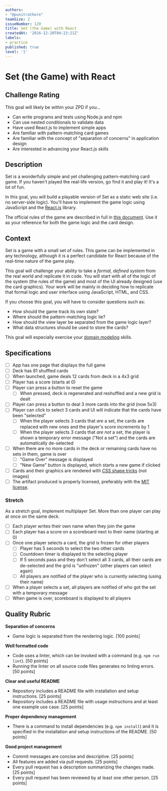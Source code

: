 ```yaml
---
authors:
- "@punitrathore"
teamSize: 2
issueNumber: 120
title: Set (the Game) with React
createdAt: '2016-12-20T04:23:21Z'
labels:
- practice
published: true
level: '1'
---
```


# Set (the Game) with React

## Challenge Rating

This goal will likely be within your ZPD if you...

- Can write programs and tests using Node.js and npm
- Can use nested conditionals to validate data
- Have used React.js to implement simple apps
- Are familiar with pattern-matching card games
- Are familiar with the concept of "separation of concerns" in application design
- Are interested in advancing your React.js skills

## Description

Set is a wonderfully simple and yet challenging pattern-matching card game. If you haven't played the real-life version, go find it and play it! It's a lot of fun.

In this goal, you will build a playable version of Set as a static web site (i.e. no server-side logic). You'll have to implement the game logic using JavaScript and the [React.js](https://facebook.github.io/react/) library.

The official rules of the game are described in full in [this document](http://www.setgame.com/sites/default/files/instructions/SET%20INSTRUCTIONS%20-%20ENGLISH.pdf). Use it as your reference for both the game logic and the card design.

## Context

Set is a game with a small set of rules. This game can be implemented in any technology, although it is a perfect candidate for React because of the real-time nature of the game play.

This goal will challenge your ability to take a _formal, defined system_ from the real world and replicate it in code. You will start with all of the logic of the system (the rules of the game) and most of the UI already designed (use the card graphics). Your work will be mainly in deciding how to replicate that formal logic and user interface using JavaScript, HTML, and CSS.

If you choose this goal, you will have to consider questions such as:

- How should the game track its own state?
- Where should the pattern-matching logic lie?
- How should the view layer be separated from the game logic layer?
- What data structures should be used to store the cards?

This goal will especially exercise your [domain modeling](https://en.wikipedia.org/wiki/Domain_model) skills.

## Specifications

- [ ] App has one page that displays the full game
- [ ] Deck has 81 shuffled cards
- [ ] When launched, game deals 12 cards from deck in a 4x3 grid
- [ ] Player has a score (starts at 0)
- [ ] Player can press a button to reset the game
  - [ ] When pressed, deck is regenerated and reshuffled and a new grid is dealt
- [ ] Player can press a button to deal 3 more cards into the grid (now 5x3)
- [ ] Player can click to select 3 cards and UI will indicate that the cards have been "selected"
  - [ ] When the player selects 3 cards that _are_ a set, the cards are replaced with new ones and the player's score increments by 1
  - [ ] When the player selects 3 cards that _are not_ a set, the player is shown a temporary error message ("Not a set") and the cards are automatically de-selected
- [ ] When there are no more cards in the deck or remaining cards have no sets in them, game is over
  - [ ] "Game Over" message is displayed
  - [ ] "New Game" button is displayed, which starts a new game if clicked
- [ ] Cards and their graphics are rendered with [CSS shape tricks](https://css-tricks.com/examples/ShapesOfCSS/) (not images)
- [ ] The artifact produced is properly licensed, preferably with the [MIT license][mit-license].

### Stretch

As a stretch goal, implement multiplayer Set. More than one player can play at once on the same deck.

- [ ] Each player writes their own name when they join the game
- [ ] Each player has a score on a scoreboard next to their name (starting at 0)
- [ ] Once one player selects a card, the grid is frozen for other players
  - [ ] Player has 5 seconds to select the two other cards
  - [ ] Countdown timer is displayed to the selecting player
  - [ ] If 5 seconds pass and they don't select all 3 cards, all their cards are de-selected and the grid is "unfrozen" (other players can select again)
  - [ ] All players are notified of the player who is currently selecting (using their name)
- [ ] When a player selects a set, all players are notified of who got the set with a temporary message
- [ ] When game is over, scoreboard is displayed to all players

## Quality Rubric

**Separation of concerns**
- Game logic is separated from the rendering logic. [100 points]

**Well formatted code**
- Code uses a linter, which can be invoked with a command (e.g. `npm run lint`). [50 points]
- Running the linter on all source code files generates no linting errors. [50 points]

**Clear and useful README**
- Repository includes a README file with installation and setup instructions. [25 points]
- Repository includes a README file with usage instructions and at least one example use case. [25 points]

**Proper dependency management**
- There is a command to install dependencies (e.g. `npm install`) and it is specified in the installation and setup instructions of the README. [50 points]

**Good project management**
- Commit messages are concise and descriptive. [25 points]
- All features are added via pull requests. [25 points]
- Every pull request has a description summarizing the changes made. [25 points]
- Every pull request has been reviewed by at least one other person. [25 points]

[mit-license]: https://opensource.org/licenses/MIT
